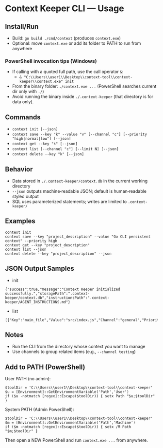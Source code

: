 # Context Keeper CLI — Usage

## Install/Run
- Build: `go build ./cmd/context` (produces `context.exe`)
- Optional: move `context.exe` or add its folder to PATH to run from anywhere

### PowerShell invocation tips (Windows)
- If calling with a quoted full path, use the call operator `&`:
  - `& "C:\\Users\\user1\\Desktop\\context-tool\\context-keeper\\context.exe" init`
- From the binary folder: `./context.exe ...` (PowerShell searches current dir only with `./`)
- Avoid running the binary inside `./.context-keeper` (that directory is for data only).

## Commands
- `context init [--json]`
- `context save --key "k" --value "v" [--channel "c"] [--priority "high|normal|low"] [--json]`
- `context get --key "k" [--json]`
- `context list [--channel "c"] [--limit N] [--json]`
- `context delete --key "k" [--json]`

## Behavior
- Data stored in `./.context-keeper/context.db` in the current working directory
- `--json` outputs machine‑readable JSON; default is human‑readable styled output
- SQL uses parameterized statements; writes are limited to `.context-keeper/`

## Examples
```
context init
context save --key "project_description" --value "Go CLI persistent context" --priority high
context get --key "project_description"
context list --json
context delete --key "project_description" --json
```

## JSON Output Samples
- init
```
{"success":true,"message":"Context Keeper initialized successfully.","storagePath":".context-keeper/context.db","instructionsPath":".context-keeper/AGENT_INSTRUCTIONS.md"}
```
- list
```
[{"Key":"main_file","Value":"src/index.js","Channel":"general","Priority":"high"}]
```

## Notes
- Run the CLI from the directory whose context you want to manage
- Use channels to group related items (e.g., `--channel testing`)

## Add to PATH (PowerShell)
User PATH (no admin):
```
$toolDir = 'C:\\Users\\user1\\Desktop\\context-tool\\context-keeper'
$u = [Environment]::GetEnvironmentVariable('Path','User')
if ($u -notmatch [regex]::Escape($toolDir)) { setx Path "$u;$toolDir" }
```
System PATH (Admin PowerShell):
```
$toolDir = 'C:\\Users\\user1\\Desktop\\context-tool\\context-keeper'
$m = [Environment]::GetEnvironmentVariable('Path','Machine')
if ($m -notmatch [regex]::Escape($toolDir)) { setx /M Path "$m;$toolDir" }
```
Then open a NEW PowerShell and run `context.exe ...` from anywhere.

